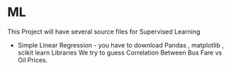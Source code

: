 # ML
This Project will have several source files for Supervised Learning 
* Simple Linear Regression   -  you have to download Pandas , matplotlib , scikit learn  Libraries 
   We try to guess Correlation Between Bus Fare vs Oil Prices. 
